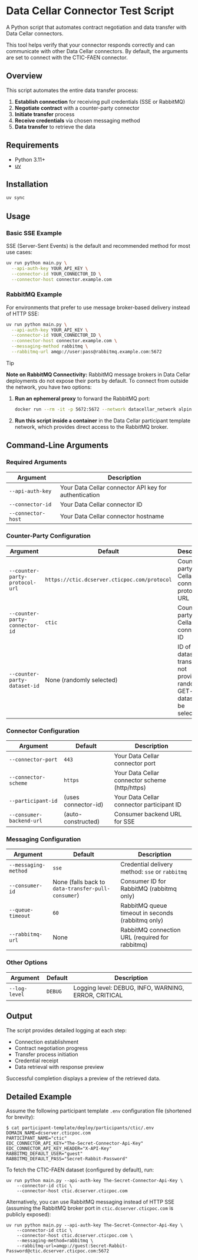 # Data Cellar Connector Test Script

A Python script that automates contract negotiation and data transfer with Data Cellar connectors.

This tool helps verify that your connector responds correctly and can communicate with other Data Cellar connectors. By default, the arguments are set to connect with the CTIC-FAEN connector.

## Overview

This script automates the entire data transfer process:

1. **Establish connection** for receiving pull credentials (SSE or RabbitMQ)
2. **Negotiate contract** with a counter-party connector
3. **Initiate transfer** process
4. **Receive credentials** via chosen messaging method
5. **Data transfer** to retrieve the data

## Requirements

- Python 3.11+
- [uv](https://docs.astral.sh/uv/getting-started/installation/)

## Installation

```bash
uv sync
```

## Usage

### Basic SSE Example

SSE (Server-Sent Events) is the default and recommended method for most use cases:

```bash
uv run python main.py \
  --api-auth-key YOUR_API_KEY \
  --connector-id YOUR_CONNECTOR_ID \
  --connector-host connector.example.com
```

### RabbitMQ Example

For environments that prefer to use message broker-based delivery instead of HTTP SSE:

```bash
uv run python main.py \
  --api-auth-key YOUR_API_KEY \
  --connector-id YOUR_CONNECTOR_ID \
  --connector-host connector.example.com \
  --messaging-method rabbitmq \
  --rabbitmq-url amqp://user:pass@rabbitmq.example.com:5672
```

> [!TIP]
> **Note on RabbitMQ Connectivity:** RabbitMQ message brokers in Data Cellar deployments do not expose their ports by default. To connect from outside the network, you have two options:
>
> 1. **Run an ephemeral proxy** to forward the RabbitMQ port:
>    ```bash
>    docker run --rm -it -p 5672:5672 --network datacellar_network alpine/socat tcp-listen:5672,reuseaddr,fork tcp:<connector-broker-container-name>:5672
>    ```
>
> 2. **Run this script inside a container** in the Data Cellar participant template network, which provides direct access to the RabbitMQ broker.

## Command-Line Arguments

### Required Arguments

| Argument           | Description                                           |
| ------------------ | ----------------------------------------------------- |
| `--api-auth-key`   | Your Data Cellar connector API key for authentication |
| `--connector-id`   | Your Data Cellar connector ID                         |
| `--connector-host` | Your Data Cellar connector hostname                   |

### Counter-Party Configuration

| Argument                       | Default                                      | Description                                                                                  |
| ------------------------------ | -------------------------------------------- | -------------------------------------------------------------------------------------------- |
| `--counter-party-protocol-url` | `https://ctic.dcserver.cticpoc.com/protocol` | Counter-party Data Cellar connector protocol URL                                             |
| `--counter-party-connector-id` | `ctic`                                       | Counter-party Data Cellar connector ID                                                       |
| `--counter-party-dataset-id`   | None (randomly selected)                     | ID of the dataset to transfer (if not provided, a random GET-api-* dataset will be selected) |

### Connector Configuration

| Argument                 | Default             | Description                                    |
| ------------------------ | ------------------- | ---------------------------------------------- |
| `--connector-port`       | `443`               | Your Data Cellar connector port                |
| `--connector-scheme`     | `https`             | Your Data Cellar connector scheme (http/https) |
| `--participant-id`       | (uses connector-id) | Your Data Cellar connector participant ID      |
| `--consumer-backend-url` | (auto-constructed)  | Consumer backend URL for SSE                   |

### Messaging Configuration

| Argument             | Default                                            | Description                                       |
| -------------------- | -------------------------------------------------- | ------------------------------------------------- |
| `--messaging-method` | `sse`                                              | Credential delivery method: `sse` or `rabbitmq`   |
| `--consumer-id`      | None (falls back to `data-transfer-pull-consumer`) | Consumer ID for RabbitMQ (rabbitmq only)          |
| `--queue-timeout`    | `60`                                               | RabbitMQ queue timeout in seconds (rabbitmq only) |
| `--rabbitmq-url`     | None                                               | RabbitMQ connection URL (required for rabbitmq)   |

### Other Options

| Argument      | Default | Description                                          |
| ------------- | ------- | ---------------------------------------------------- |
| `--log-level` | `DEBUG` | Logging level: DEBUG, INFO, WARNING, ERROR, CRITICAL |

## Output

The script provides detailed logging at each step:

- Connection establishment
- Contract negotiation progress
- Transfer process initiation
- Credential receipt
- Data retrieval with response preview

Successful completion displays a preview of the retrieved data.

## Detailed Example

Assume the following participant template `.env` configuration file (shortened for brevity):

```console
$ cat participant-template/deploy/participants/ctic/.env 
DOMAIN_NAME=dcserver.cticpoc.com
PARTICIPANT_NAME="ctic"
EDC_CONNECTOR_API_KEY="The-Secret-Connector-Api-Key"
EDC_CONNECTOR_API_KEY_HEADER="X-API-Key"
RABBITMQ_DEFAULT_USER="guest"
RABBITMQ_DEFAULT_PASS="Secret-Rabbit-Password"
```

To fetch the CTIC-FAEN dataset (configured by default), run:

```console
uv run python main.py --api-auth-key The-Secret-Connector-Api-Key \
    --connector-id ctic \
    --connector-host ctic.dcserver.cticpoc.com
```

Alternatively, you can use RabbitMQ messaging instead of HTTP SSE (assuming the RabbitMQ broker port in `ctic.dcserver.cticpoc.com` is publicly exposed):

```console
uv run python main.py --api-auth-key The-Secret-Connector-Api-Key \
    --connector-id ctic \
    --connector-host ctic.dcserver.cticpoc.com \
    --messaging-method=rabbitmq \
    --rabbitmq-url=amqp://guest:Secret-Rabbit-Password@ctic.dcserver.cticpoc.com:5672
```

